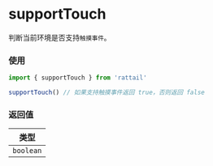 # supportTouch

判断当前环境是否支持`触摸事件`。

### 使用

```ts
import { supportTouch } from 'rattail'

supportTouch() // 如果支持触摸事件返回 true，否则返回 false
```

### 返回值

|   类型    |
| :-------: |
| `boolean` |
